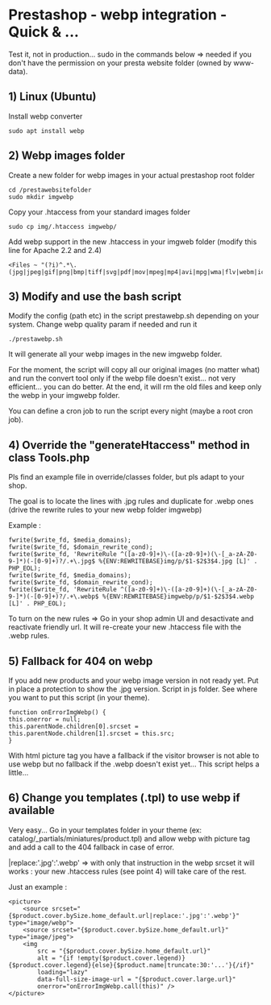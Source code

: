 # Prestashop - webp integration - Quick & ...

Test it, not in production... 
sudo in the commands below => needed if you don't have the permission on your presta website folder (owned by www-data).


## 1) Linux (Ubuntu)

Install webp converter 

    sudo apt install webp


## 2) Webp images folder
Create a new folder for webp images in your actual prestashop root folder

    cd /prestawebsitefolder
    sudo mkdir imgwebp 

Copy your .htaccess from your standard images folder

    sudo cp img/.htaccess imgwebp/

Add webp support in the new .htaccess in your imgweb folder (modify this line for Apache 2.2 and 2.4)

    <Files ~ "(?i)^.*\.(jpg|jpeg|gif|png|bmp|tiff|svg|pdf|mov|mpeg|mp4|avi|mpg|wma|flv|webm|ico|webp)$">


## 3) Modify and use the bash script   
Modify the config (path etc) in the script prestawebp.sh depending on your system. Change webp quality param if needed and run it 

    ./prestawebp.sh
   It will generate all your webp images in the new imgwebp folder.

For the moment, the script will copy all our original images (no matter what) and run the convert tool only if the webp file doesn't exist... not very efficient... you can do better. At the end, it will rm the old files and keep only the webp in your imgwebp folder.

You can define a cron job to run the script every night (maybe a root cron job).


## 4) Override the "generateHtaccess" method in class Tools.php
Pls find an example file in override/classes folder, but pls adapt to your shop. 

The goal is to locate the lines with .jpg rules and duplicate for .webp ones (drive the rewrite rules to your new webp folder imgwebp)

Example :

    fwrite($write_fd, $media_domains);
    fwrite($write_fd, $domain_rewrite_cond);
    fwrite($write_fd, 'RewriteRule ^([a-z0-9]+)\-([a-z0-9]+)(\-[_a-zA-Z0-9-]*)(-[0-9]+)?/.+\.jpg$ %{ENV:REWRITEBASE}img/p/$1-$2$3$4.jpg [L]' . PHP_EOL);
    fwrite($write_fd, $media_domains);
    fwrite($write_fd, $domain_rewrite_cond);
    fwrite($write_fd, 'RewriteRule ^([a-z0-9]+)\-([a-z0-9]+)(\-[_a-zA-Z0-9-]*)(-[0-9]+)?/.+\.webp$ %{ENV:REWRITEBASE}imgwebp/p/$1-$2$3$4.webp [L]' . PHP_EOL);

To turn on the new rules => Go in your shop admin UI and desactivate and reactivate friendly url. It will re-create your new .htaccess file with the .webp rules.


## 5) Fallback for 404 on webp
If you add new products and your webp image version in not ready yet. Put in place a protection to show the .jpg version. Script in js folder. See where you want to put this script (in your theme).

    function onErrorImgWebp() {
    this.onerror = null;
    this.parentNode.children[0].srcset = this.parentNode.children[1].srcset = this.src;
    }

With html picture tag you have a fallback if the visitor browser is not able to use webp but no fallback if the .webp doesn't exist yet... This script helps a little...


## 6) Change you templates (.tpl) to use webp if available
Very easy... Go in your templates folder in your theme (ex: catalog/_partials/miniatures/product.tpl) and allow webp with picture tag and add a call to the 404 fallback in case of error.

|replace:'.jpg':'.webp' => with only that instruction in the webp srcset it will works : your new .htaccess rules (see point 4) will take care of the rest.

Just an example :

    <picture>
	    <source srcset="{$product.cover.bySize.home_default.url|replace:'.jpg':'.webp'}" type="image/webp">
		<source srcset="{$product.cover.bySize.home_default.url}" type="image/jpeg">
        <img
            src = "{$product.cover.bySize.home_default.url}"
            alt = "{if !empty($product.cover.legend)}{$product.cover.legend}{else}{$product.name|truncate:30:'...'}{/if}"
            loading="lazy"
            data-full-size-image-url = "{$product.cover.large.url}"
            onerror="onErrorImgWebp.call(this)" />
	</picture>



